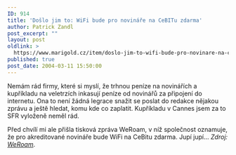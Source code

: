 ```yaml
---
ID: 914
title: 'Došlo jim to: WiFi bude pro novináře na CeBITu zdarma'
author: Patrick Zandl
post_excerpt: ""
layout: post
oldlink: >
  https://www.marigold.cz/item/doslo-jim-to-wifi-bude-pro-novinare-na-cebitu-zdarma
published: true
post_date: 2004-03-11 15:50:00
---
```

<p>
Nemám rád firmy, které si myslí, že trhnou peníze na novinářích a kupříkladu na veletrzích inkasují peníze od novinářů za připojení do internetu. Ona to není žádná legrace snažit se poslat do redakce nějakou zprávu a ještě hledat, komu kde co zaplatit. Kupříkladu v Cannes jsem za to SFR vyloženě neměl rád. </p>

<p>
Před chvílí mi ale přišla tisková zpráva WeRoam, v níž společnost oznamuje, že pro akreditované novináře bude WiFi na CeBitu zdarma. Jupí jupí... <EM>Zdroj: </EM><A href="http://www.weroam.com/index2.php?m=newsroom" target=_blank><EM>WeRoam</EM></A>.</p>
